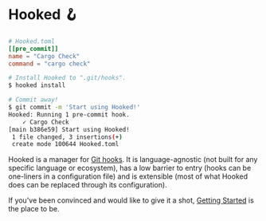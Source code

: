 # Hooked 🪝

```toml
# Hooked.toml
[[pre_commit]]
name = "Cargo Check"
command = "cargo check"
```

```sh
# Install Hooked to ".git/hooks".
$ hooked install

# Commit away!
$ git commit -m 'Start using Hooked!'
Hooked: Running 1 pre-commit hook.
	✓ Cargo Check
[main b386e59] Start using Hooked!
 1 file changed, 3 insertions(+)
 create mode 100644 Hooked.toml
```

Hooked is a manager for [Git hooks][git-hooks]. It is language-agnostic (not built for any specific language or ecosystem), has a low barrier to entry (hooks can be one-liners in a configuration file) and is extensible (most of what Hooked does can be replaced through its configuration).

If you've been convinced and would like to give it a shot, [Getting Started][getting-started] is the place to be.

[getting-started]: ./getting-started/
[git-hooks]: https://git-scm.com/book/en/v2/Customizing-Git-Git-Hooks
[internals]: ./internals/
